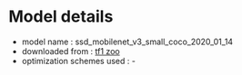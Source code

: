 # Model details

* model name : ssd_mobilenet_v3_small_coco_2020_01_14
* downloaded from : [tf1 zoo](https://github.com/tensorflow/models/blob/master/research/object_detection/g3doc/tf1_detection_zoo.md#mobile-models)
* optimization schemes used : -


